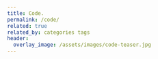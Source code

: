 ```yaml
---
title: Code.
permalink: /code/
related: true
related_by: categories tags
header:
  overlay_image: /assets/images/code-teaser.jpg
---
```

